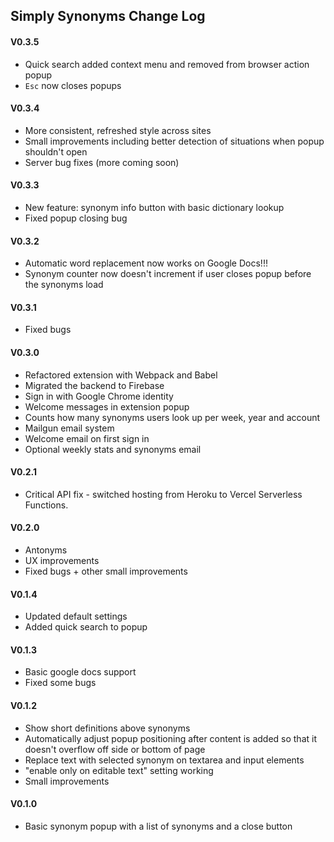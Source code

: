 ## Simply Synonyms Change Log

#### V0.3.5
 + Quick search added context menu and removed from browser action popup
 + `Esc` now closes popups

#### V0.3.4
 + More consistent, refreshed style across sites
 + Small improvements including better detection of situations when popup shouldn't open
 + Server bug fixes (more coming soon)

#### V0.3.3
 + New feature: synonym info button with basic dictionary lookup
 + Fixed popup closing bug

#### V0.3.2
 + Automatic word replacement now works on Google Docs!!!
 + Synonym counter now doesn't increment if user closes popup before the synonyms load

#### V0.3.1
 + Fixed bugs

#### V0.3.0
 + Refactored extension with Webpack and Babel
 + Migrated the backend to Firebase
 + Sign in with Google Chrome identity
 + Welcome messages in extension popup
 + Counts how many synonyms users look up per week, year and account
 + Mailgun email system
 + Welcome email on first sign in
 + Optional weekly stats and synonyms email

#### V0.2.1
 + Critical API fix - switched hosting from Heroku to Vercel Serverless Functions.

#### V0.2.0
 + Antonyms
 + UX improvements
 + Fixed bugs + other small improvements

#### V0.1.4
 + Updated default settings
 + Added quick search to popup

#### V0.1.3
 + Basic google docs support
 + Fixed some bugs

#### V0.1.2
 + Show short definitions above synonyms
 + Automatically adjust popup positioning after content is added so that it doesn't overflow off side or bottom of page
 + Replace text with selected synonym on textarea and input elements
 + "enable only on editable text" setting working
 + Small improvements

#### V0.1.0
 + Basic synonym popup with a list of synonyms and a close button
